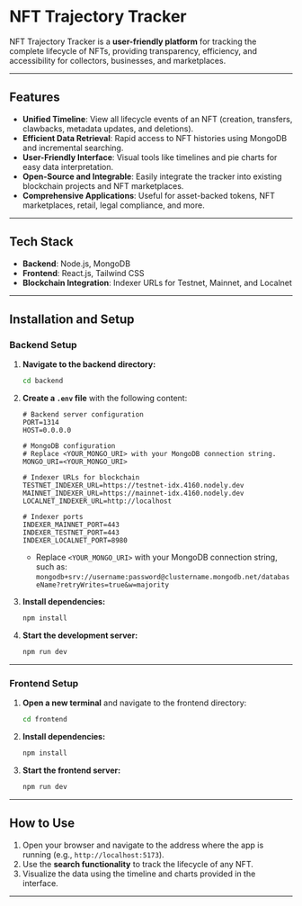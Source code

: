 # **NFT Trajectory Tracker**

NFT Trajectory Tracker is a **user-friendly platform** for tracking the complete lifecycle of NFTs, providing transparency, efficiency, and accessibility for collectors, businesses, and marketplaces.

---

## **Features**

- **Unified Timeline**: View all lifecycle events of an NFT (creation, transfers, clawbacks, metadata updates, and deletions).
- **Efficient Data Retrieval**: Rapid access to NFT histories using MongoDB and incremental searching.
- **User-Friendly Interface**: Visual tools like timelines and pie charts for easy data interpretation.
- **Open-Source and Integrable**: Easily integrate the tracker into existing blockchain projects and NFT marketplaces.
- **Comprehensive Applications**: Useful for asset-backed tokens, NFT marketplaces, retail, legal compliance, and more.

---

## **Tech Stack**

- **Backend**: Node.js, MongoDB
- **Frontend**: React.js, Tailwind CSS
- **Blockchain Integration**: Indexer URLs for Testnet, Mainnet, and Localnet

---

## **Installation and Setup**

### **Backend Setup**

1. **Navigate to the backend directory:**

   ```bash
   cd backend
   ```

2. **Create a `.env` file** with the following content:

   ```env
   # Backend server configuration
   PORT=1314
   HOST=0.0.0.0

   # MongoDB configuration
   # Replace <YOUR_MONGO_URI> with your MongoDB connection string.
   MONGO_URI=<YOUR_MONGO_URI>

   # Indexer URLs for blockchain
   TESTNET_INDEXER_URL=https://testnet-idx.4160.nodely.dev
   MAINNET_INDEXER_URL=https://mainnet-idx.4160.nodely.dev
   LOCALNET_INDEXER_URL=http://localhost

   # Indexer ports
   INDEXER_MAINNET_PORT=443
   INDEXER_TESTNET_PORT=443
   INDEXER_LOCALNET_PORT=8980
   ```

   - Replace `<YOUR_MONGO_URI>` with your MongoDB connection string, such as:  
     `mongodb+srv://username:password@clustername.mongodb.net/databaseName?retryWrites=true&w=majority`

3. **Install dependencies:**

   ```bash
   npm install
   ```

4. **Start the development server:**
   ```bash
   npm run dev
   ```

---

### **Frontend Setup**

1. **Open a new terminal** and navigate to the frontend directory:

   ```bash
   cd frontend
   ```

2. **Install dependencies:**

   ```bash
   npm install
   ```

3. **Start the frontend server:**
   ```bash
   npm run dev
   ```

---

## **How to Use**

1. Open your browser and navigate to the address where the app is running (e.g., `http://localhost:5173`).
2. Use the **search functionality** to track the lifecycle of any NFT.
3. Visualize the data using the timeline and charts provided in the interface.

---
